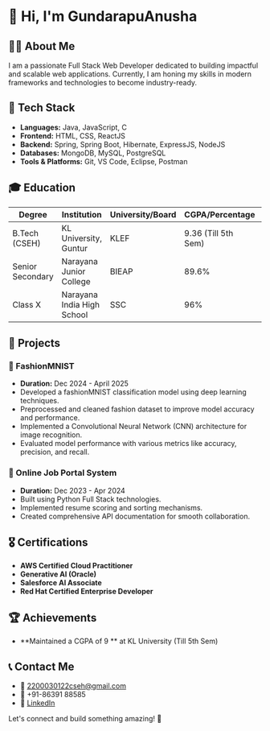 # 👋 Hi, I'm GundarapuAnusha

## 👨‍💻 About Me
I am a passionate Full Stack Web Developer dedicated to building impactful and scalable web applications. Currently, I am honing my skills in modern frameworks and technologies to become industry-ready.

## 🚀 Tech Stack
- **Languages:** Java, JavaScript, C
- **Frontend:** HTML, CSS, ReactJS
- **Backend:** Spring, Spring Boot, Hibernate, ExpressJS, NodeJS
- **Databases:** MongoDB, MySQL, PostgreSQL
- **Tools & Platforms:** Git, VS Code, Eclipse, Postman

## 🎓 Education
| Degree           | Institution                | University/Board | CGPA/Percentage | Year       |
|------------------|---------------------------|------------------|-----------------|------------|
| B.Tech (CSEH)    | KL University, Guntur      | KLEF             | 9.36 (Till 5th Sem) | 2022-2026  |
| Senior Secondary | Narayana Junior College     | BIEAP            | 89.6%           | 2020-2022  |
| Class X          | Narayana India High School  | SSC              | 96%             | 2020       |

## 💼 Projects
### 🔹 FashionMNIST
- **Duration:** Dec 2024 - April 2025
- Developed a fashionMNIST classification model using deep learning techniques.
- Preprocessed and cleaned fashion dataset to improve model accuracy and performance.
- Implemented a Convolutional Neural Network (CNN) architecture for image recognition.
- Evaluated model performance with various metrics like accuracy, precision, and recall.
### 🔹 Online Job Portal System
- **Duration:** Dec 2023 - Apr 2024  
- Built using Python Full Stack technologies.
- Implemented resume scoring and sorting mechanisms.
- Created comprehensive API documentation for smooth collaboration.

## 🎖 Certifications
- **AWS Certified Cloud Practitioner**
- **Generative AI (Oracle)**
- **Salesforce AI Associate**
- **Red Hat Certified Enterprise Developer**

## 🏆 Achievements
- **Maintained a CGPA of 9 ** at KL University (Till 5th Sem)

## 📞 Contact Me
- 📧 [2200030122cseh@gmail.com](mailto:2200030122cseh@gmail.com)
- 📱 +91-86391 88585
- 🔗 [LinkedIn](https://www.linkedin.com/in/gundarapu-anusha/)

Let's connect and build something amazing! 🚀

